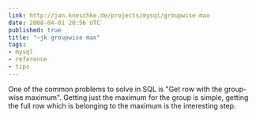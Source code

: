 ```yaml
---
link: http://jan.kneschke.de/projects/mysql/groupwise-max
date: 2008-04-01 20:56 UTC
published: true
title: "~jk groupwise max"
tags:
- mysql
- reference
- tips
---
```


One of the common problems to solve in SQL is "Get row with the group-wise maximum". Getting just the maximum for the group is simple, getting the full row which is belonging to the maximum is the interesting step.
